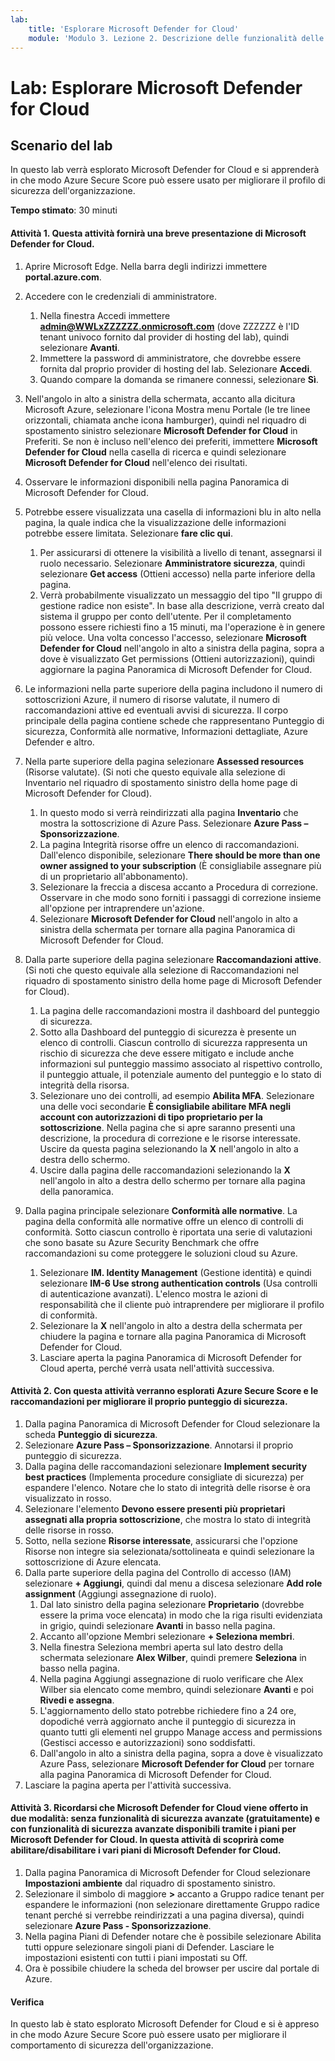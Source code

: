```yaml
---
lab:
    title: 'Esplorare Microsoft Defender for Cloud'
    module: 'Modulo 3. Lezione 2. Descrizione delle funzionalità delle soluzioni di sicurezza Microsoft: descrizione delle funzionalità di gestione della sicurezza di Azure'
---
```


# Lab: Esplorare Microsoft Defender for Cloud

## Scenario del lab
In questo lab verrà esplorato Microsoft Defender for Cloud e si apprenderà in che modo Azure Secure Score può essere usato per migliorare il profilo di sicurezza dell'organizzazione.

**Tempo stimato**: 30 minuti

#### Attività 1. Questa attività fornirà una breve presentazione di Microsoft Defender for Cloud.
1.	Aprire Microsoft Edge. Nella barra degli indirizzi immettere **portal.azure.com**.

1. Accedere con le credenziali di amministratore.
    1. Nella finestra Accedi immettere **admin@WWLxZZZZZZ.onmicrosoft.com** (dove ZZZZZZ è l'ID tenant univoco fornito dal provider di hosting del lab), quindi selezionare **Avanti**.
    1. Immettere la password di amministratore, che dovrebbe essere fornita dal proprio provider di hosting del lab. Selezionare **Accedi**.
    1. Quando compare la domanda se rimanere connessi, selezionare **Sì**.

1. Nell'angolo in alto a sinistra della schermata, accanto alla dicitura Microsoft Azure, selezionare l'icona Mostra menu Portale (le tre linee orizzontali, chiamata anche icona hamburger), quindi nel riquadro di spostamento sinistro selezionare **Microsoft Defender for Cloud** in Preferiti.  Se non è incluso nell'elenco dei preferiti, immettere **Microsoft Defender for Cloud** nella casella di ricerca e quindi selezionare **Microsoft Defender for Cloud** nell'elenco dei risultati.

1. Osservare le informazioni disponibili nella pagina Panoramica di Microsoft Defender for Cloud.  

1. Potrebbe essere visualizzata una casella di informazioni blu in alto nella pagina, la quale indica che la visualizzazione delle informazioni potrebbe essere limitata.  Selezionare **fare clic qui**.
    1. Per assicurarsi di ottenere la visibilità a livello di tenant, assegnarsi il ruolo necessario.  Selezionare **Amministratore sicurezza**, quindi selezionare **Get access** (Ottieni accesso) nella parte inferiore della pagina.
    1. Verrà probabilmente visualizzato un messaggio del tipo "Il gruppo di gestione radice non esiste".  In base alla descrizione, verrà creato dal sistema il gruppo per conto dell'utente.  Per il completamento possono essere richiesti fino a 15 minuti, ma l'operazione è in genere più veloce.  Una volta concesso l'accesso, selezionare **Microsoft Defender for Cloud** nell'angolo in alto a sinistra della pagina, sopra a dove è visualizzato Get permissions (Ottieni autorizzazioni), quindi aggiornare la pagina Panoramica di Microsoft Defender for Cloud.

1. Le informazioni nella parte superiore della pagina includono il numero di sottoscrizioni Azure, il numero di risorse valutate, il numero di raccomandazioni attive ed eventuali avvisi di sicurezza.  Il corpo principale della pagina contiene schede che rappresentano Punteggio di sicurezza, Conformità alle normative, Informazioni dettagliate, Azure Defender e altro.  

1. Nella parte superiore della pagina selezionare **Assessed resources** (Risorse valutate).  (Si noti che questo equivale alla selezione di Inventario nel riquadro di spostamento sinistro della home page di Microsoft Defender for Cloud).
    1. In questo modo si verrà reindirizzati alla pagina **Inventario** che mostra la sottoscrizione di Azure Pass.  Selezionare **Azure Pass – Sponsorizzazione**.
    1. La pagina Integrità risorse offre un elenco di raccomandazioni.  Dall'elenco disponibile, selezionare **There should be more than one owner assigned to your subscription** (È consigliabile assegnare più di un proprietario all'abbonamento).
    1. Selezionare la freccia a discesa accanto a Procedura di correzione. Osservare in che modo sono forniti i passaggi di correzione insieme all'opzione per intraprendere un'azione.  
    1. Selezionare **Microsoft Defender for Cloud** nell'angolo in alto a sinistra della schermata per tornare alla pagina Panoramica di Microsoft Defender for Cloud.

1. Dalla parte superiore della pagina selezionare **Raccomandazioni attive**.  (Si noti che questo equivale alla selezione di Raccomandazioni nel riquadro di spostamento sinistro della home page di Microsoft Defender for Cloud).
    1. La pagina delle raccomandazioni mostra il dashboard del punteggio di sicurezza.
    1. Sotto alla Dashboard del punteggio di sicurezza è presente un elenco di controlli. Ciascun controllo di sicurezza rappresenta un rischio di sicurezza che deve essere mitigato e include anche informazioni sul punteggio massimo associato al rispettivo controllo, il punteggio attuale, il potenziale aumento del punteggio e lo stato di integrità della risorsa.  
    1. Selezionare uno dei controlli, ad esempio **Abilita MFA**.  Selezionare una delle voci secondarie **È consigliabile abilitare MFA negli account con autorizzazioni di tipo proprietario per la sottoscrizione**.  Nella pagina che si apre saranno presenti una descrizione, la procedura di correzione e le risorse interessate. Uscire da questa pagina selezionando la **X** nell'angolo in alto a destra dello schermo.
    1. Uscire dalla pagina delle raccomandazioni selezionando la **X** nell'angolo in alto a destra dello schermo per tornare alla pagina della panoramica.

1. Dalla pagina principale selezionare **Conformità alle normative**. La pagina della conformità alle normative offre un elenco di controlli di conformità.  Sotto ciascun controllo è riportata una serie di valutazioni che sono basate su Azure Security Benchmark che offre raccomandazioni su come proteggere le soluzioni cloud su Azure.
    1. Selezionare **IM. Identity Management** (Gestione identità) e quindi selezionare **IM-6 Use strong authentication controls** (Usa controlli di autenticazione avanzati).  L'elenco mostra le azioni di responsabilità che il cliente può intraprendere per migliorare il profilo di conformità.
    1. Selezionare la **X** nell'angolo in alto a destra della schermata per chiudere la pagina e tornare alla pagina Panoramica di Microsoft Defender for Cloud. 
    1. Lasciare aperta la pagina Panoramica di Microsoft Defender for Cloud aperta, perché verrà usata nell'attività successiva.


#### Attività 2. Con questa attività verranno esplorati Azure Secure Score e le raccomandazioni per migliorare il proprio punteggio di sicurezza. 

1. Dalla pagina Panoramica di Microsoft Defender for Cloud selezionare la scheda **Punteggio di sicurezza**.
1. Selezionare **Azure Pass – Sponsorizzazione**.  Annotarsi il proprio punteggio di sicurezza.
1. Dalla pagina delle raccomandazioni selezionare **Implement security best practices** (Implementa procedure consigliate di sicurezza) per espandere l'elenco. Notare che lo stato di integrità delle risorse è ora visualizzato in rosso.
1. Selezionare l'elemento **Devono essere presenti più proprietari assegnati alla propria sottoscrizione**, che mostra lo stato di integrità delle risorse in rosso. 
1. Sotto, nella sezione **Risorse interessate**, assicurarsi che l'opzione Risorse non integre sia selezionata/sottolineata e quindi selezionare la sottoscrizione di Azure elencata.
1. Dalla parte superiore della pagina del Controllo di accesso (IAM) selezionare **+ Aggiungi**, quindi dal menu a discesa selezionare **Add role assignment** (Aggiungi assegnazione di ruolo).
    1. Dal lato sinistro della pagina selezionare **Proprietario** (dovrebbe essere la prima voce elencata) in modo che la riga risulti evidenziata in grigio, quindi selezionare **Avanti** in basso nella pagina.
    1. Accanto all'opzione Membri selezionare **+ Seleziona membri**. 
    1. Nella finestra Seleziona membri aperta sul lato destro della schermata selezionare **Alex Wilber**, quindi premere **Seleziona** in basso nella pagina.  
    1. Nella pagina Aggiungi assegnazione di ruolo verificare che Alex Wilber sia elencato come membro, quindi selezionare **Avanti** e poi **Rivedi e assegna**.
    1. L'aggiornamento dello stato potrebbe richiedere fino a 24 ore, dopodiché verrà aggiornato anche il punteggio di sicurezza in quanto tutti gli elementi nel gruppo Manage access and permissions (Gestisci accesso e autorizzazioni) sono soddisfatti.
    1. Dall'angolo in alto a sinistra della pagina, sopra a dove è visualizzato Azure Pass, selezionare **Microsoft Defender for Cloud** per tornare alla pagina Panoramica di Microsoft Defender for Cloud.
1. Lasciare la pagina aperta per l'attività successiva.


#### Attività 3.  Ricordarsi che Microsoft Defender for Cloud viene offerto in due modalità: senza funzionalità di sicurezza avanzate (gratuitamente) e con funzionalità di sicurezza avanzate disponibili tramite i piani per Microsoft Defender for Cloud. In questa attività di scoprirà come abilitare/disabilitare i vari piani di Microsoft Defender for Cloud.

1.	Dalla pagina Panoramica di Microsoft Defender for Cloud selezionare **Impostazioni ambiente** dal riquadro di spostamento sinistro.
1. Selezionare il simbolo di maggiore **>** accanto a Gruppo radice tenant per espandere le informazioni (non selezionare direttamente Gruppo radice tenant perché si verrebbe reindirizzati a una pagina diversa), quindi selezionare **Azure Pass - Sponsorizzazione**.
1.	Nella pagina Piani di Defender notare che è possibile selezionare Abilita tutti oppure selezionare singoli piani di Defender. Lasciare le impostazioni esistenti con tutti i piani impostati su Off.
1.	Ora è possibile chiudere la scheda del browser per uscire dal portale di Azure.


#### Verifica
In questo lab è stato esplorato Microsoft Defender for Cloud e si è appreso in che modo Azure Secure Score può essere usato per migliorare il comportamento di sicurezza dell'organizzazione.
